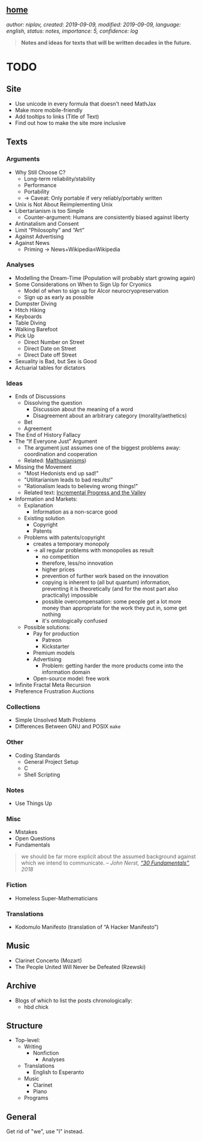 [home](./index.md)
------------------

*author: niplav, created: 2019-09-09, modified: 2019-09-09, language: english, status: notes, importance: 5, confidence: log*

> __Notes and ideas for texts that will be written decades in the future.__

TODO
====

Site
-----

* Use unicode in every formula that doesn't need MathJax
* Make more mobile-friendly
* Add tooltips to links (Title of Text)
* Find out how to make the site more inclusive

Texts
-----

### Arguments

* Why Still Choose C?
	* Long-term reliability/stability
	* Performance
	* Portability
	* → Caveat: Only portable if very reliably/portably written
* Unix is Not About Reimplementing Unix
* Libertarianism is too Simple
	* Counter-argument: Humans are consistently biased against liberty
* Antinatalism and Consent
* Limit “Philosophy” and “Art”
* Against Advertising
* Against News
	* Priming → News+Wikipedia≤Wikipedia

### Analyses

* Modelling the Dream-Time (Population will probably start growing again)
* Some Considerations on When to Sign Up for Cryonics
	* Model of when to sign up for Alcor neurocryopreservation
	* Sign up as early as possible
* Dumpster Diving
* Hitch Hiking
* Keyboards
* Table Diving
* Walking Barefoot
* Pick Up
	* Direct Number on Street
	* Direct Date on Street
	* Direct Date off Street
* Sexuality is Bad, but Sex is Good
* Actuarial tables for dictators

### Ideas

* Ends of Discussions
	* Dissolving the question
		* Discussion about the meaning of a word
		* Disagreement about an arbitrary category (morality/aethetics)
	* Bet
	* Agreement
* The End of History Fallacy
* The “If Everyone Just” Argument
	* The argument just assumes one of the biggest problems away: coordination and cooperation
	* Related: [Malthusianisms](https://www.scottaaronson.com/blog/?p=418))
* Missing the Movement
	* "Most Hedonists end up sad!"
	* "Utilitarianism leads to bad results!"
	* "Rationalism leads to believing wrong things!"
	* Related text: [Incremental Progress and the Valley](https://www.lesswrong.com/s/pvim9PZJ6qHRTMqD3/p/oZNXmHcdhb4m7vwsv)
* Information and Markets:
	* Explanation
		* Information as a non-scarce good
	* Existing solution
		* Copyright
		* Patents
	* Problems with patents/copyright
		* creates a temporary monopoly
		* → all regular problems with monopolies as result
			* no competition
			* therefore, less/no innovation
			* higher prices
			* prevention of further work based on the innovation
			*	copying is inherent to (all but quantum) information,
				preventing it is theoretically (and for the most part also
				practically) impossible
			*	possible overcompensation: some people get a lot more money
				than appropriate for the work they put in, some get nothing
			* it's ontologically confused
	* Possible solutions:
		* Pay for production
			* Patreon
			* Kickstarter
		* Premium models
		* Advertising
			* Problem: getting harder the more products come into the information domain
		* Open-source model: free work
* Infinite Fractal Meta Recursion
* Preference Frustration Auctions

### Collections

* Simple Unsolved Math Problems
* Differences Between GNU and POSIX `make`

### Other

* Coding Standards
	* General Project Setup
	* C
	* Shell Scripting

### Notes

* Use Things Up

### Misc

* Mistakes
* Open Questions
* Fundamentals

> we should be far more explicit about the assumed background against
> which we intend to communicate.
*– John Nerst, [“30 Fundamentals”](https://everythingstudies.com/2018/07/16/30-fundamentals/), 2018*

### Fiction

* Homeless Super-Mathematicians

### Translations

* Kodomulo Manifesto (translation of “A Hacker Manifesto”)

Music
-----

* Clarinet Concerto (Mozart)
* The People United Will Never be Defeated (Rzewski)

Archive
-------

* Blogs of which to list the posts chronologically:
	* hbd chick

Structure
---------

* Top-level:
	* Writing
		* Nonfiction
			* Analyses
	* Translations
		* English to Esperanto
	* Music
		* Clarinet
		* Piano
	* Programs

General
-------

Get rid of "we", use "I" instead.
